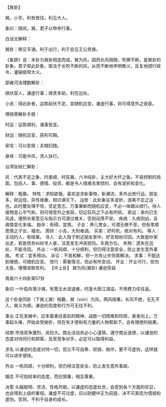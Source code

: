 【巽卦】

巽。小亨。利有攸往，利见大人。

象曰：随风，巽。君子以申命行事。

白话文解释：

巽卦：稍见亨通。利于出行，利于会见王公贵族。

《象辞》说：本卦为巽卦相迭而成，巽为风，因而长风相随，吹拂不断，是巽卦的卦象。君子观此卦象，取法于长吹不断的风，从而不断地申明教义，反复地颁行政令，灌输纲常大义。

邵雍河洛理数解卦：

顺伏容人，谦虚行事；得贵多助，利在远处。

小吉：得此卦者，运势起伏不定，宜随机应变，谦虚行事，则可得意外之收获。

傅佩荣解卦手册：

时运：运势顺利，诸事皆宜。

财运：随机应变，获利可期。

家宅：可以安居；夫唱妇随。

身体：可能中风，须人扶行。

台湾张铭仁解卦：

风：代表不定之象，时柔顺、时狂暴。六冲纯卦，主大好大坏之象。不易控制的局面，包括人、事、感情、投资，都是令人很难去掌控的、会有波折和变化。

解释：粗暴。
特性：求知欲强，喜欢追求新事物，新潮流，多外出旅行运，朋友多，财运佳，异性缘重，相识满天下。
运势：此卦象征多波折，游离不定之运也。此时要处理不惊，坚定意志，万事果断而随机应变，不必一味跟从顺行。待人接物宜心平气和，则可得意外之收获。切记狂风之下必有所损。
家运：家内已生风波，遵照长辈意见与指示方可渡过难关，否则动荡不安。
疾病：久病则凶，且病情变化多端。
胎孕：有碍。宜慎。
子女：养儿育女，可谓无微不至，但有孝顺恩情之子女，福也。
周转：小吉，大则难调。
买卖：好时机，绝对有利。
等人：主动约人，有结果。
寻人：此人隐于附近朋友家中，好言相劝可回。大致是吵架出走，若是债务纠纷寻人者，注意发生冲突损伤。东南方位。
失物：遗失在远处，不能寻回。
外出：一帆风顺，十分顺利，但仍得注意安全，防止发生意外事故。
考试：宜多用功。
诉讼：不易和解，但一方肯让步则易解决。
求事：不能达到理想，可随机应变。
改行：需看情况，但必有所变动。
开业：开业可行，但勿太急，慢慢进取有利。
【中上卦】 巽为风(巽卦) 谦逊受益

周易六十四卦第57卦

象曰 一叶孤舟落沙滩，有篙无水进退难，时逢大雨江湖溢，不用费力任往返。

这个卦是同卦（下巽上巽）相叠，巽（xùn）为风，两风相重，长风不绝，无孔不入，巽义为顺。谦逊的态度和行为可无往不利。

事业 正在发展中，应本着勇往直前的精神，战胜一切困难和险阻，奋发向上。万事起头难，开始会受挫折，但在有才德和有力量的人物帮助下，会有理想的结果。

经商 市场竞争激烈，风险大。商业活动务必小心谨慎，遵守商业道德，以谦逊的态度对待同行和顾客，及至竞争对手，必定可以取得利益。

求名 以谦逊的态度对待一切，但又不可自卑、软弱、做作，更不可虚伪，这样就可以进步很快。

外出 一帆风顺，十分顺利，但仍得注意安全，防止发生意外事故。

婚恋 不可抱轻率的态度，而应慎重，相互尊重。

决策 头脑聪明、灵活，性格开朗，以谦虚的态度处世，会受到各个方面的欢迎，也会得到上级的重视。谦虚不可过度，应以刚健中正为前提，决不可表现为懦弱和虚伪。否则，不利于自身的成长。
